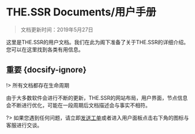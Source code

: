 # THE.SSR Documents/用户手册
> 文档更新时间：2019年5月27日

这里是THE.SSR的用户文档。我们在此为阁下准备了关于THE.SSR的详细介绍。您可以在这里找到各类有用信息。

## 重要 {docsify-ignore}
!> 所有文档都存在生命周期

由于大多数软件会进行不断的更新，THE.SSR的网站布局，用户界面，节点信息会不断进行优化，可能在一段周期后文档描述会与事实不相符。

?> 如果您遇到任何问题，请立即[发送工单](https://pccwbtn.org/user/ticket "工单系统")或者进入用户面板点击右下角的图标与客服进行交谈。

